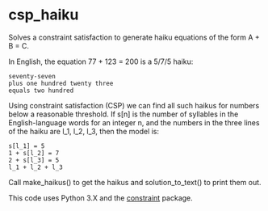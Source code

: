 # csp_haiku
Solves a constraint satisfaction to generate haiku equations of the form A + B = C.

In English, the equation 77 + 123 = 200 is a 5/7/5 haiku:

    seventy-seven
    plus one hundred twenty three
    equals two hundred
  
Using constraint satisfaction (CSP) we can find all such haikus for numbers below a reasonable threshold. If s\[n\] is the number of syllables in the English-language words for an integer n, and the numbers in the three lines of the haiku are l_1, l_2, l_3, then the model is:

    s[l_1] = 5
    1 + s[l_2] = 7
    2 + s[l_3] = 5
    l_1 + l_2 + l_3

Call make_haikus() to get the haikus and solution_to_text() to print them out.

This code uses Python 3.X and the [constraint](https://labix.org/python-constraint) package.

